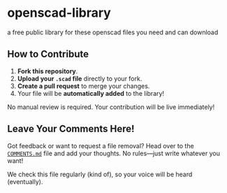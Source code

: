 # openscad-library
a free public library for these openscad files you need and can download

## How to Contribute

1. **Fork this repository**.
2. **Upload your `.scad` file** directly to your fork.
3. **Create a pull request** to merge your changes.
4. Your file will be **automatically added** to the library!

No manual review is required. Your contribution will be live immediately!

## Leave Your Comments Here!

Got feedback or want to request a file removal? Head over to the [`COMMENTS.md`](https://github.com/your-username/openscad-library/blob/main/COMMENTS.md) file and add your thoughts. No rules—just write whatever you want!

We check this file regularly (kind of), so your voice will be heard (eventually).
